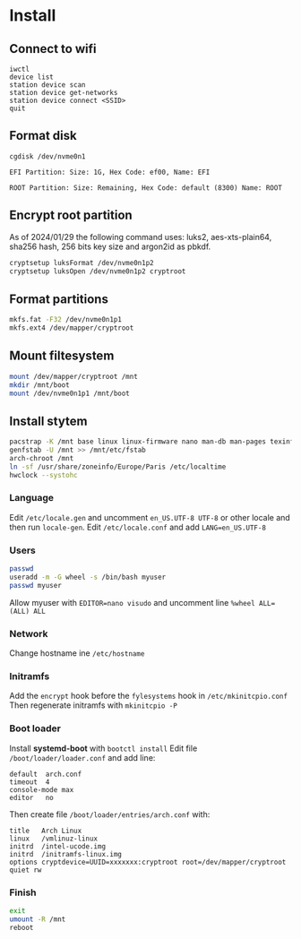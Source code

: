# Install

## Connect to wifi

```
iwctl
device list
station device scan
station device get-networks
station device connect <SSID>
quit
```

## Format disk

``cgdisk /dev/nvme0n1``

```
EFI Partition: Size: 1G, Hex Code: ef00, Name: EFI

ROOT Partition: Size: Remaining, Hex Code: default (8300) Name: ROOT
```

## Encrypt root partition

As of 2024/01/29 the following command uses: luks2, aes-xts-plain64, sha256 hash, 256 bits key size and argon2id as pbkdf.

```bash
cryptsetup luksFormat /dev/nvme0n1p2
cryptsetup luksOpen /dev/nvme0n1p2 cryptroot
```

## Format partitions

```bash
mkfs.fat -F32 /dev/nvme0n1p1
mkfs.ext4 /dev/mapper/cryptroot
```

## Mount filtesystem
```bash
mount /dev/mapper/cryptroot /mnt
mkdir /mnt/boot
mount /dev/nvme0n1p1 /mnt/boot
```

## Install stytem
```bash
pacstrap -K /mnt base linux linux-firmware nano man-db man-pages texinfo amd-ucode bash networkmanager wpa_supplicant git bash-completion sudo
genfstab -U /mnt >> /mnt/etc/fstab
arch-chroot /mnt
ln -sf /usr/share/zoneinfo/Europe/Paris /etc/localtime
hwclock --systohc
```

### Language
Edit ``/etc/locale.gen`` and uncomment ``en_US.UTF-8 UTF-8`` or other locale and then run ``locale-gen``.
Edit ``/etc/locale.conf`` and add ``LANG=en_US.UTF-8``

### Users
```bash
passwd
useradd -m -G wheel -s /bin/bash myuser
passwd myuser
```
Allow myuser with ``EDITOR=nano visudo`` and uncomment line ``%wheel ALL=(ALL) ALL``

### Network
Change hostname ine ``/etc/hostname``

### Initramfs
Add the ``encrypt`` hook before the ``fylesystems`` hook in ``/etc/mkinitcpio.conf``
Then regenerate initramfs with ``mkinitcpio -P``

### Boot loader
Install **systemd-boot** with ``bootctl install``
Edit file ``/boot/loader/loader.conf`` and add line:
```
default  arch.conf
timeout  4
console-mode max
editor   no
```
Then create file ``/boot/loader/entries/arch.conf`` with:
```
title   Arch Linux
linux   /vmlinuz-linux
initrd  /intel-ucode.img
initrd  /initramfs-linux.img
options cryptdevice=UUID=xxxxxxx:cryptroot root=/dev/mapper/cryptroot quiet rw
```
### Finish
```bash
exit
umount -R /mnt
reboot
```
